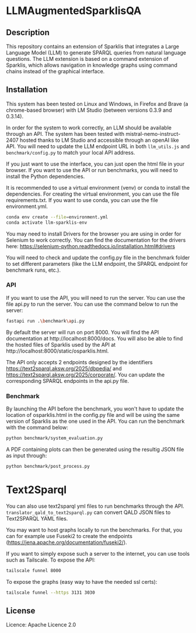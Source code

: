 # LLMAugmentedSparklisQA

## Description

This repository contains an extension of Sparklis that integrates a Large Language Model (LLM) to generate SPARQL queries from natural language questions. The LLM extension is based on a command extension of Sparklis, which allows navigation in knowledge graphs using command chains instead of the graphical interface.

## Installation

This system has been tested on Linux and Windows, in Firefox and Brave (a chrome-based browser) with LM Studio (between versions 0.3.9 and 0.3.14).

In order for the system to work correctly, an LLM should be available through an API. The system has been tested with mistral-nemo-instruct-2407 hosted thanks to LM Studio and accessible through an openAI like API. You will need to update the LLM endpoint URL in both `llm_utils.js` and `benchmark/config.py` to match your local API address.

If you just want to use the interface, you can just open the html file in your browser. If you want to use the API or run benchmarks, you will need to install the Python dependencies.

It is recommended to use a virtual environment (venv) or conda to install the dependencies.
For creating the virtual environment, you can use the file requirements.txt. 
If you want to use conda, you can use the file environment.yml.
```bash
conda env create --file=environment.yml
conda activate llm-sparklis-env
```

You may need to install Drivers for the browser you are using in order for Selenium to work correctly. You can find the documentation for the drivers here: https://selenium-python.readthedocs.io/installation.html#drivers

You will need to check and update the config.py file in the benchmark folder to set different parameters (like the LLM endpoint, the SPARQL endpoint for benchmark runs, etc.).

### API

If you want to use the API, you will need to run the server. You can use the file api.py to run the server. You can use the command below to run the server:
```bash
fastapi run .\benchmark\api.py  
```
By default the server will run on port 8000. 
You will find the API documentation at http://localhost:8000/docs.
You will also be able to find the hosted files of Sparklis used by the API at http://localhost:8000/static/osparklis.html.

The API only accepts 2 endpoints designed by the identifiers https://text2sparql.aksw.org/2025/dbpedia/ and https://text2sparql.aksw.org/2025/corporate/. You can update the corresponding SPARQL endpoints in the api.py file.

### Benchmark

By launching the API before the benchmark, you won't have to update the location of osparklis.html in the config.py file and will be using the same version of Sparklis as the one used in the API.
You can run the benchmark with the command below:
```bash
python benchmark/system_evaluation.py
```

A PDF containing plots can then be generated using the resultig JSON file as input
through:
```bash
python benchmark/post_process.py
```

# Text2Sparql

You can also use text2sparql yml files to run benchmarks through the API.
`translator_qald_to_text2sparql.py` can convert QALD JSON files to Text2SPARQL YAML files.


You may want to host graphs locally to run the benchmarks.
For that, you can for example use Fuseki2 to create the endpoints (https://jena.apache.org/documentation/fuseki2/).


If you want to simply expose such a server to the internet, you can use tools such as Tailscale.
To expose the API:
```bash
tailscale funnel 8000
```
To expose the graphs (easy way to have the needed ssl certs):
```bash
tailscale funnel --https 3131 3030
```

## License

Licence: Apache Licence 2.0